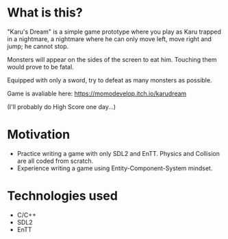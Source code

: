 # What is this?
"Karu's Dream" is a simple game prototype where you play as Karu trapped in a nightmare, a nightmare where he can only move left, move right and jump; he cannot stop. 

Monsters will appear on the sides of the screen to eat him. Touching them would prove to be fatal.

Equipped with only a sword, try to defeat as many monsters as possible. 

Game is avaliable here: https://momodevelop.itch.io/karudream

(I'll probably do High Score one day...)

# Motivation
* Practice writing a game with only SDL2 and EnTT. Physics and Collision are all coded from scratch.
* Experience writing a game using Entity-Component-System mindset. 

# Technologies used
* C/C++
* SDL2
* EnTT

